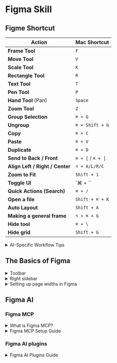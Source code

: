 # Figma Skill

## Figme Shortcut
| Action                         | Mac Shortcut          |       
|--------------------------------|------------------------|
| **Frame Tool**                 | `F`                    | 
| **Move Tool**                  | `V`                    | 
| **Scale Tool**                 | `K`                    |
| **Rectangle Tool**             | `R`                    | 
| **Text Tool**                  | `T`                    | 
| **Pen Tool**                   | `P`                    | 
| **Hand Tool** (Pan)            | `Space`                | 
| **Zoom Tool**                  | `Z`                    | 
| **Group Selection**            | `⌘ + G`                | 
| **Ungroup**                    | `⌘ + Shift + G`        | 
| **Copy**                       | `⌘ + C`                | 
| **Paste**                      | `⌘ + V`                | 
| **Duplicate**                  | `⌘ + D`                | 
| **Send to Back / Front**       | `⌘ + [` / `⌘ + ]`      | 
| **Align Left / Right / Center**| `⌥ + A/L/R/C`          | 
| **Zoom to Fit**                | `Shift + 1`            | 
| **Toggle UI**                  | `⌘ + \``               | 
| **Quick Actions (Search)**     | `⌘ + /`                | 
| **Open a file**                | `Shift + ⌘ + K`        | 
| **Auto Layout**                | `Shift + A`            | 
| **Making a general frame**     | `⌥ + ⌘ + G`            | 
| **Hide tool**                  | `⌘ + \`                | 
| **Hide grid**                  | `Shift + G`            | 

<details>
  <summary>AI-Specific Workflow Tips</summary>

| Task                        | Shortcut or Plugin Usage         |
|-----------------------------|----------------------------------|
| Launch Figma AI prompt UI   | Use plugin (e.g. **Magician**)   |
| Launch MCP context editor   | `Right-click → MCP`              |
| Quick layout generation     | Use `Cmd/Ctrl + /` to search plugins like “Diagram AI” |
| Generate UX copy            | Use AI plugins like **Jasper** or **Magician** |
| Simulate AI interactions    | Install and configure **Figma MCP** plugin |

**Pro Tip**

Use `⌘ + /` to **quick-launch plugins, layers, assets**, and AI tools in seconds!
</details>

## The Basics of Figma

<details>
  <summary>Toolbar</summary>

**Scale tool** - Using the scale tool can streamline your design process and ensure that your components maintain their visual balance as you adjust their size.

**Frames tool** - Frames are essentially containers that act as the building blocks for your layouts. They can function like artboards or components, grouping elements together.

**Section tool** - Sections are used primarily for organizing and structuring your Figma files, especially when working on large projects. They act as visual dividers or containers that group multiple frames or elements.

**Slice tool** - The slice tool in Figma lets you define specific areas of your design for export without affecting the overall layout. It’s particularly useful when you need to extract assets or parts of a design that aren’t neatly contained in a frame or group.
</details>

<details>
  <summary>Right sidebar</summary>
  

<details>
  <summary>Design</summary>
    
### Container
- **Frame** - Best for building and controlling layouts with detailed design and interaction properties.
- **Group** - Group are a geat way to combine layers into a single element. Ideal for simple, temporary organization without the need for advanced layout features.
- **Section** - Perfect for organizing your overall workspace, helping you manage and navigate large projects.

### Components
Components in Figma are reusable design elements that help you maintain consistency, speed up your workflow, and build scalable design systems. 

### Auto Layout vs. Constraints
In auto layout frames, the auto layout settings primarily manage the arrangement of elements. For items placed inside an auto layout frame, the auto layout rules will often take precedence, which might make traditional constraints less noticeable. But in static frames or nested scenarios outside of auto layout, constraints remain very useful for pinning elements to specific positions.
- Auto layout(responsive layout) - When you want to streamline the creation of responsive components and interfaces that need to adapt to varying content sizes automatically.
- Constraints - Constraints allow you to define how elements should behave when their parent frame changes size—pinning them to the top, bottom, left, right, or center. This feature is still essential for responsive design, particularly when you’re not using auto layout. When you need precise control over individual element placement, especially in static designs or when building responsive designs manually.

### Creating style(defined your style)
- Text style
- Color style
- Fill style(images background)
- Effect
- layout Grid 

### Image
- Masks on a image

###Form
</details>  

    
<details>
  <summary>Prototyping</summary>

- Flows and Starting Points
- Interravtions
- Scroll behavior
</details>  
</details>


<details>
  <summary>Setting up page widths in Figma</summary>

### Setting up page widths in Figma
- **Website (Desktop)Recommended width: 1440px**
    - **Safe content area: 1280px or 1140px** (max width for readable content)
    - **Grid system**: Use 12 columns, 1140px max width, 20–30px gutters
    - 1920px (Full HD, for large screens)
    - 1280px (Smaller laptops)
    - 1024px (Tablet landscape breakpoints)
- Web App **(Dashboard UI) Common design canvas width: 1440px or 1600px**
    - Content area: Often constrained to around 1200px–1280px 

    | Device Type       | Width Range (px) | Notes                                  |
    |-------------------|------------------|----------------------------------------|
    | Mobile (Portrait) | 320–480          | Use 375px as standard reference width  |
    | Mobile (Landscape)| 480–768          | Use 568px or 667px for wider mobiles   |
    | Tablet            | 768–1024         | Use 768px or 834px as base             |
    | Laptop            | 1024–1440        | Use 1280px or 1366px for common layouts|
    | Desktop           | 1440–1920+       | 1440px is industry standard baseline   |

- Tips for Figma Setup
    - Use "Frame" instead of "Artboard" and select a desktop preset like “**Desktop 1440**” or custom dimensions.
    - Apply a grid system (**12 column**) to align content.
    - Keep margins of **at least 16px–24px** on mobile, 60px–120px on desktop.
</details>

## Figma AI 

### Figma MCP

<details>
  <summary>What is Figma MCP?</summary>

Figma MCP refers to Figma's Dev Mode MCP server, which brings Figma directly into the developer workflow to help LLMs achieve design-informed code generation Here's what it is:

### What is MCP?
MCP stands for Model Context Protocol, a standard for how applications provide context to LLMs. It's an open source standard for how AI-powered systems can connect to software applications, tools, and platforms.

### Figma's Dev Mode MCP Server
The Dev Mode MCP server allows developers to bring context from Figma into agentic coding tools like Copilot in VS Code, Cursor, Windsurf, and Claude Code. Instead of just feeding screenshots to AI tools, this server provides structured design data directly from Figma's API.

### Key Benefits:

- **Design-to-Code Workflows**: Whether it's creating new atomic components with the proper variables and stylings or building out multi-layer application flows, the server provides a more efficient and accurate design-to-code workflow.
- **Better Context**: By providing references to specific variables, components, and styles, the Dev Mode MCP server can make generated code more precise, efficient, and reduce LLM token usage.
- **Direct API Access**: Instead of AI tools guessing from screenshots, they get actual design data including components, styles, and layout information

### Current Status
The Dev Mode MCP Server is currently in open beta Guide to the Dev Mode MCP Server – Figma Learn - Help Center and works with various AI coding tools. You can only use the Dev Mode MCP server from the Figma desktop app.

This represents a significant improvement over traditional design handoff processes, allowing AI coding assistants to understand design intent more accurately by accessing structured design data rather than just visual information.RetryClaude can make mistakes. Please double-check cited sources.
</details>


<details>
  <summary>Figma MCP Setup Guide</summary>
> **Note**: The Figma Dev Mode MCP Server is currently in **open beta**. Some functions and settings may not yet be available, and you may experience bugs or performance issues during the beta period.

## What is Figma MCP?

Figma MCP (Model Context Protocol) is a server that brings Figma directly into your developer workflow, enabling AI coding tools to access structured design data for more accurate design-to-code generation. Instead of relying on screenshots, AI tools can now access components, variables, styles, and layout information directly from Figma's API.

## Prerequisites

### Required
- **Figma Account**: Professional, Organization, or Enterprise plan with Dev or Full seat
- **Figma Desktop App**: MCP server only works with the desktop app (not web version)
- **Compatible AI Coding Tool**: VS Code with GitHub Copilot, Cursor, Windsurf, or Claude Code
- **Figma API Token**: Personal access token with read permissions

### System Requirements
- Node.js and npm installed
- Compatible operating system (Windows, macOS, or Linux)

## Step 1: Install Figma Desktop App

1. Visit [Figma's official website](https://www.figma.com)
2. Download the desktop app for your operating system
3. Install and log in with your Figma credentials

## Step 2: Generate Figma API Access Token

1. **Open Figma Account Settings**:
   - Click your profile icon in Figma
   - Select "Settings" from the dropdown

2. **Navigate to Security Tab**:
   - Go to the "Security" section in settings

3. **Create Personal Access Token**:
   - Click "Create new personal access token"
   - Name your token (e.g., "Figma_MCP")
   - Click "Create"

4. **Save Your Token**:
   - **Important**: Copy the token immediately - Figma only shows it once
   - Store it securely (password manager recommended)
   - Never hardcode the token in your codebase

## Step 3: Choose Your Setup Method

### Option A: Official Figma Dev Mode MCP Server (Recommended)

The official server is built into Figma's desktop app and requires no additional installation.

**Supported Tools:**
- VS Code with GitHub Copilot
- Cursor
- Windsurf
- Claude Code

### Option B: Community MCP Servers

Several community-built servers are available for different use cases:

#### Quick NPM Installation
```bash
# Run directly without installation
npx figma-developer-mcp --figma-api-key=YOUR_API_KEY

# Alternative package managers
pnpx figma-developer-mcp --figma-api-key=YOUR_API_KEY
yarn dlx figma-developer-mcp --figma-api-key=YOUR_API_KEY
bunx figma-developer-mcp --figma-api-key=YOUR_API_KEY
```

## Step 4: Configure Your AI Coding Tool

### VS Code Setup

1. **Prerequisites**: Ensure GitHub Copilot is enabled on your account
2. **Enable MCP**: The official Figma MCP server should automatically appear in VS Code
3. **Verify Installation**: Look for available tools in your VS Code interface
4. **Restart if needed**: Restart both Figma desktop app and VS Code if tools don't appear

### Cursor Setup

1. **Open Settings**: Go to Cursor → Settings → Cursor Settings
2. **Navigate to MCP**: Click on the "MCP" tab
3. **Add Server**: Click "+ Add new global MCP server"
4. **Configure**: Add the Figma MCP server configuration
5. **Restart**: Restart Cursor to apply changes

**Configuration Example:**
```json
{
  "mcpServers": {
    "Figma MCP": {
      "command": "npx",
      "args": ["-y", "figma-developer-mcp", "--figma-api-key=YOUR_API_KEY", "--stdio"]
    }
  }
}
```

### Windsurf Setup

1. **Open Settings**: Windsurf → Settings → Windsurf Settings (or ⌘ ,)
2. **Plugin Store**: Navigate to Cascade settings → Open plugin store
3. **Install Plugin**: Search for "Figma" and install the plugin
4. **Verify**: Open Cascade - you should see the Figma MCP server and tools

**Note**: For Windsurf, change the `url` property to `serverUrl` in configuration files.

### Claude Code Setup

1. **Desktop Settings**: Open Claude menu → Settings (not in-app settings)
2. **Developer Section**: Click "Developer" → "Edit Config"
3. **Edit Config**: Open `claude_desktop_config.json` and add configuration
4. **Restart**: Restart Claude desktop app
5. **Verify**: Look for hammer icon in bottom right of input box

**Configuration Example:**
```json
{
  "mcpServers": {
    "figma-mcp": {
      "command": "npx",
      "args": ["figma-mcp"],
      "env": {
        "FIGMA_API_KEY": "YOUR_API_KEY"
      }
    }
  }
}
```

## Step 5: Test Your Setup

1. **Copy Figma URL**: In Figma, copy the link to a frame or layer
2. **Prompt Your AI Tool**: Ask it to implement the design at the copied URL
3. **Verify Context**: The AI should access structured design data, not just visual information

**Example Prompt:**
```
"Help me implement the design at this Figma URL: [paste your Figma link here]"
```

## Best Practices for Better Results

### Design Preparation
- **Use Components**: Create components for reusable elements (buttons, cards, inputs)
- **Link to Code**: Use Code Connect to link components to your codebase
- **Test Responsiveness**: Resize frames to ensure expected behavior
- **Add Annotations**: Use dev resources to convey design intent

### Effective Prompting
- **Be Specific**: Align results with your framework or styling system
- **Target Paths**: Specify where to add code (e.g., `src/components/ui`)
- **Layout Systems**: Specify preferred layout approach (grid, flexbox, absolute)
- **Modify vs Create**: Ask to modify existing files instead of creating new ones

**Good Prompt Example:**
```
"Implement this Figma design using React and Tailwind CSS, add it to src/components/ui, and use flexbox for layout"
```

### Context Optimization
- **Provide Design Context**: The more structured data available, the better
- **Use Design Systems**: Maintain consistency with established patterns
- **Configure Settings**: Adjust MCP server settings based on your needs

## Troubleshooting

### Common Issues

**MCP Server Not Appearing:**
- Restart Figma desktop app and your coding tool
- Verify API token is correct and has proper permissions
- Check that you're using the desktop app, not web version

**Poor Code Generation:**
- Ensure components are properly structured in Figma
- Add clear annotations for complex interactions
- Use specific prompts with framework details

**Token Issues:**
- Generate a new token if the current one isn't working
- Verify token has read permissions
- Store token securely and avoid hardcoding

### Getting Help

- **Official Documentation**: Check Figma's Help Center for latest updates
- **Community Support**: Join Figma community forums
- **Beta Feedback**: Use Figma's feedback form for beta-specific issues

## Security Notes

- **Token Safety**: Never commit API tokens to version control
- **Revoke Compromised Tokens**: Immediately revoke and regenerate if token is compromised
- **Environment Variables**: Use environment variables for token storage
- **Team Access**: Configure appropriate permissions for team usage

## Current Limitations

- **Beta Status**: Features may be incomplete or unstable
- **Desktop Only**: Web version of Figma not supported
- **Component Issues**: Some community servers have trouble with Figma components vs plain frames
- **Responsive Design**: Mobile responsiveness may not be perfectly implemented
- **Non-Deterministic**: AI interpretation can vary between generations

## What's Next?

The Figma MCP ecosystem is rapidly evolving. Stay updated with:
- Official Figma announcements
- Community-developed servers and plugins
- Integration improvements with AI coding tools
- Enhanced design-to-code workflows

---

**Last Updated**: June 2025  
**Status**: Open Beta  
**Official Documentation**: [Figma Help Center](https://help.figma.com/hc/en-us/articles/32132100833559-Guide-to-the-Dev-Mode-MCP-Server)
</details>

### Figma AI plugins

<details>
  <summary>Figma AI Plugins Guide</summary>

## What are Figma AI Plugins?

Figma provides a set of AI plugins that can be used to generate content and design elements. These plugins are available in the Figma Community. AI plugins harness artificial intelligence and machine learning to automate repetitive design tasks, generate content, enhance creativity, and streamline workflows within Figma.

From automating repetitive tasks to generating complex design elements, these tools are designed to help you work smarter, not harder.

## Key Benefits of Figma AI Plugins

- **Automation**: Reduce time spent on repetitive tasks like layer naming, content generation, and asset creation
- **Enhanced Creativity**: Generate unique design elements, color palettes, and visual assets with AI assistance
- **Improved Workflows**: Streamline design-to-code processes and team collaboration
- **Content Generation**: Create realistic text, images, and mockups without external resources
- **Accessibility**: Improve design accessibility with automated checks and suggestions

## Categories of Figma AI Plugins

### 1. Design Generation & Automation

#### **Banani** - AI Design Copilot
Banani is a design copilot for Figma. It can generate app UI designs from a simple text description with AI. You can use those mockups as a solid starting point and save tone of time.

**Features:**
- Generate complete UI designs from text descriptions
- Mix components and themes from different apps
- Create app mockups in minutes
- Support for multiple design patterns

#### **Musho** - AI Website Generator
</details>
